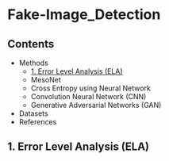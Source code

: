 # Fake-Image_Detection

## Contents

* Methods
  * [1. Error Level Analysis (ELA)](https://github.com/Mayankg10/Fake-Image_Detection#1-Error-Level-Analysis-(ELA))
  * MesoNet
  * Cross Entropy using Neural Network
  * Convolution Neural Network (CNN)
  * Generative Adversarial Networks (GAN)
* Datasets
* References

## 1. Error Level Analysis (ELA)

